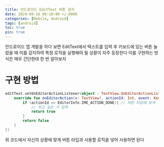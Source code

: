 ```yaml
---
title: 안드로이드 EditText 버튼 감지
date: 2024-09-16 06:10:00 +/-0000
categories: [Mobile, Android]
tags: [android]
toc: true
pin: true
---
```


안드로이드 앱 개발을 하다 보면 EditText에서 텍스트를 입력 후 키보드에 있는 버튼 눌렀을 때 이를 감지하여 특정 로직을 실행해야 될 상황이 자주 등장한다 이를 구현하는 방식은 매우 간단한데 한 번 알아보자

# 구현 방법

~~~kotlin
editText.setOnEditorActionListener(object : TextView.OnEditorActionListener{
    override fun onEditorAction(v: TextView?, actionId: Int, event: KeyEvent?): Boolean {
        if (actionId == EditorInfo.IME_ACTION_DONE){ // 버튼 타입에 맞게
            // 하고 싶은 거 입력
            return true
        }
        return false
    }
})
~~~

위 코드에서 자신의 상황에 맞게 버튼 타입과 사용할 로직을 넣어 사용하면 된다
